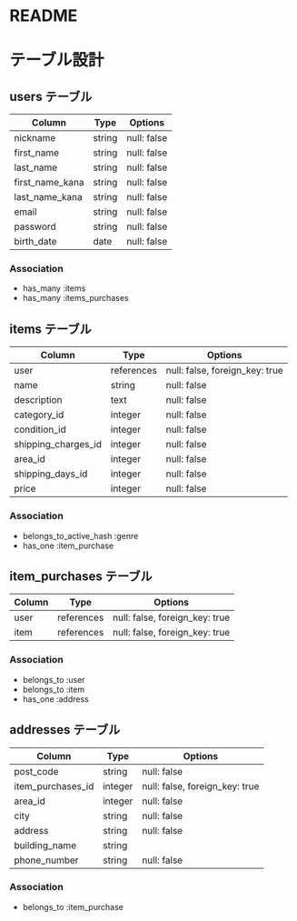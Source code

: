 # README

# テーブル設計

## users テーブル

| Column          | Type   | Options     |
| --------        | ------ | ----------- |
| nickname        | string | null: false |
| first_name      | string | null: false |
| last_name       | string | null: false |
| first_name_kana | string | null: false |
| last_name_kana  | string | null: false |
| email           | string | null: false |
| password        | string | null: false |
| birth_date      | date   | null: false |

### Association

- has_many :items
- has_many :items_purchases

## items テーブル

| Column              | Type            | Options                        |
| ------              | ------          | -----------                    |
| user                | references      | null: false, foreign_key: true |
| name                | string          | null: false
| description         | text            | null: false                    |
| category_id         | integer         | null: false                    |
| condition_id        | integer         | null: false                    |
| shipping_charges_id | integer         | null: false                    |
| area_id             | integer         | null: false                    |
| shipping_days_id    | integer         | null: false                    |
| price               | integer         | null: false                    |


### Association
- belongs_to_active_hash :genre
- has_one :item_purchase

## item_purchases テーブル

| Column          | Type             | Options                        |
| ------          | ----------       | ------------------------------ |
| user            | references       | null: false, foreign_key: true |
| item            | references       | null: false, foreign_key: true |

### Association

- belongs_to :user
- belongs_to :item
- has_one :address

## addresses テーブル

| Column            | Type             | Options                        |
| -------           | ----------       | ------------------------------ |
| post_code         | string           | null: false                    |
| item_purchases_id | integer          | null: false, foreign_key: true |
| area_id           | integer          | null: false                    |
| city              | string           | null: false                    |
| address           | string           | null: false                    |
| building_name     | string           |                                |
| phone_number      | string           | null: false                    |

### Association

- belongs_to :item_purchase